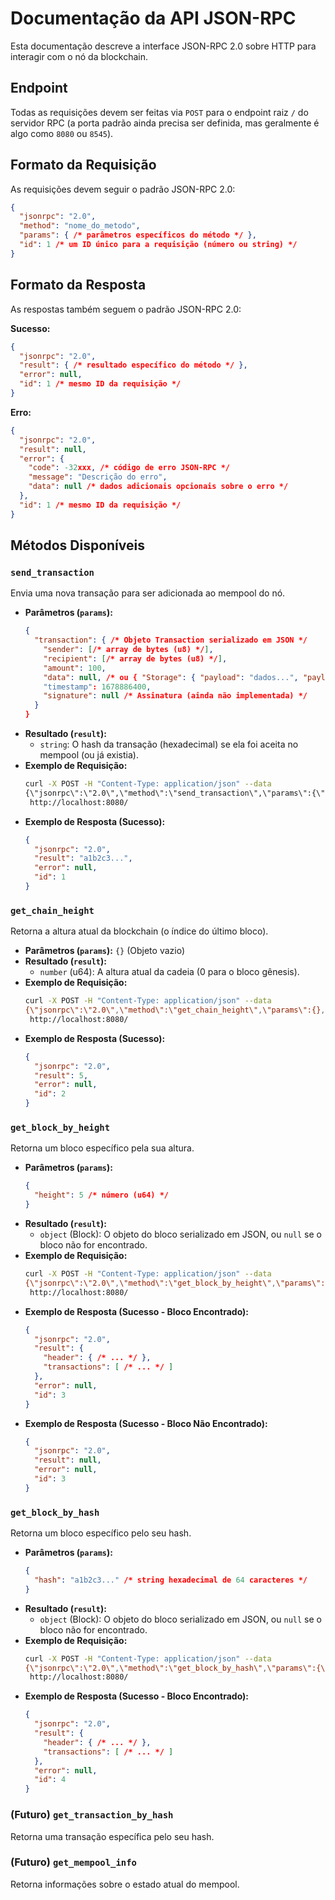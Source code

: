 # Documentação da API JSON-RPC

Esta documentação descreve a interface JSON-RPC 2.0 sobre HTTP para interagir com o nó da blockchain.

## Endpoint

Todas as requisições devem ser feitas via `POST` para o endpoint raiz `/` do servidor RPC (a porta padrão ainda precisa ser definida, mas geralmente é algo como `8080` ou `8545`).

## Formato da Requisição

As requisições devem seguir o padrão JSON-RPC 2.0:

```json
{
  "jsonrpc": "2.0",
  "method": "nome_do_metodo",
  "params": { /* parâmetros específicos do método */ },
  "id": 1 /* um ID único para a requisição (número ou string) */
}
```

## Formato da Resposta

As respostas também seguem o padrão JSON-RPC 2.0:

**Sucesso:**
```json
{
  "jsonrpc": "2.0",
  "result": { /* resultado específico do método */ },
  "error": null,
  "id": 1 /* mesmo ID da requisição */
}
```

**Erro:**
```json
{
  "jsonrpc": "2.0",
  "result": null,
  "error": {
    "code": -32xxx, /* código de erro JSON-RPC */
    "message": "Descrição do erro",
    "data": null /* dados adicionais opcionais sobre o erro */
  },
  "id": 1 /* mesmo ID da requisição */
}
```

## Métodos Disponíveis

### `send_transaction`

Envia uma nova transação para ser adicionada ao mempool do nó.

*   **Parâmetros (`params`):**
    ```json
    {
      "transaction": { /* Objeto Transaction serializado em JSON */
        "sender": [/* array de bytes (u8) */],
        "recipient": [/* array de bytes (u8) */],
        "amount": 100,
        "data": null, /* ou { "Storage": { "payload": "dados...", "payload_hash": [/* hash */] } } */
        "timestamp": 1678886400,
        "signature": null /* Assinatura (ainda não implementada) */
      }
    }
    ```
*   **Resultado (`result`):**
    *   `string`: O hash da transação (hexadecimal) se ela foi aceita no mempool (ou já existia).
*   **Exemplo de Requisição:**
    ```bash
    curl -X POST -H "Content-Type: application/json" --data 
    {\"jsonrpc\":\"2.0\",\"method\":\"send_transaction\",\"params\":{\"transaction\":{\"sender\":[1],\"recipient\":[2],\"amount\":100,\"data\":null,\"timestamp\":1678886400,\"signature\":null}},\"id\":1}
     http://localhost:8080/
    ```
*   **Exemplo de Resposta (Sucesso):**
    ```json
    {
      "jsonrpc": "2.0",
      "result": "a1b2c3...",
      "error": null,
      "id": 1
    }
    ```

### `get_chain_height`

Retorna a altura atual da blockchain (o índice do último bloco).

*   **Parâmetros (`params`):** `{}` (Objeto vazio)
*   **Resultado (`result`):**
    *   `number` (u64): A altura atual da cadeia (0 para o bloco gênesis).
*   **Exemplo de Requisição:**
    ```bash
    curl -X POST -H "Content-Type: application/json" --data 
    {\"jsonrpc\":\"2.0\",\"method\":\"get_chain_height\",\"params\":{},\"id\":2}
     http://localhost:8080/
    ```
*   **Exemplo de Resposta (Sucesso):**
    ```json
    {
      "jsonrpc": "2.0",
      "result": 5,
      "error": null,
      "id": 2
    }
    ```

### `get_block_by_height`

Retorna um bloco específico pela sua altura.

*   **Parâmetros (`params`):**
    ```json
    {
      "height": 5 /* número (u64) */
    }
    ```
*   **Resultado (`result`):**
    *   `object` (Block): O objeto do bloco serializado em JSON, ou `null` se o bloco não for encontrado.
*   **Exemplo de Requisição:**
    ```bash
    curl -X POST -H "Content-Type: application/json" --data 
    {\"jsonrpc\":\"2.0\",\"method\":\"get_block_by_height\",\"params\":{\"height\":5},\"id\":3}
     http://localhost:8080/
    ```
*   **Exemplo de Resposta (Sucesso - Bloco Encontrado):**
    ```json
    {
      "jsonrpc": "2.0",
      "result": {
        "header": { /* ... */ },
        "transactions": [ /* ... */ ]
      },
      "error": null,
      "id": 3
    }
    ```
*   **Exemplo de Resposta (Sucesso - Bloco Não Encontrado):**
    ```json
    {
      "jsonrpc": "2.0",
      "result": null,
      "error": null,
      "id": 3
    }
    ```

### `get_block_by_hash`

Retorna um bloco específico pelo seu hash.

*   **Parâmetros (`params`):**
    ```json
    {
      "hash": "a1b2c3..." /* string hexadecimal de 64 caracteres */
    }
    ```
*   **Resultado (`result`):**
    *   `object` (Block): O objeto do bloco serializado em JSON, ou `null` se o bloco não for encontrado.
*   **Exemplo de Requisição:**
    ```bash
    curl -X POST -H "Content-Type: application/json" --data 
    {\"jsonrpc\":\"2.0\",\"method\":\"get_block_by_hash\",\"params\":{\"hash\":\"a1b2c3...\"},\"id\":4}
     http://localhost:8080/
    ```
*   **Exemplo de Resposta (Sucesso - Bloco Encontrado):**
    ```json
    {
      "jsonrpc": "2.0",
      "result": {
        "header": { /* ... */ },
        "transactions": [ /* ... */ ]
      },
      "error": null,
      "id": 4
    }
    ```

### (Futuro) `get_transaction_by_hash`

Retorna uma transação específica pelo seu hash.

### (Futuro) `get_mempool_info`

Retorna informações sobre o estado atual do mempool.

